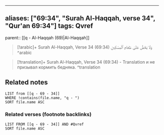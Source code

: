 
---
aliases: ["69:34", "Surah Al-Haqqah, verse 34", "Qur'an 69:34"]
tags: Qvref
---

parent:: [[q - Al-Haqqah (69)|Al-Haqqah]]

> [!arabic]+ Surah Al-Haqqah, Verse 34 (69:34)
> <span class="quran-arabic">وَلَا يَحُضُّ عَلَىٰ طَعَامِ ٱلْمِسْكِينِ</span>
^arabic

> [!translation]+ Surah Al-Haqqah, Verse 34 (69:34) - Translation
> и не призывал кормить бедняка.
^translation



## Related notes
```dataview
LIST from [[q - 69 - 34]]
WHERE !contains(file.name, "q - ")
SORT file.name ASC
```

### Related verses (footnote backlinks)
```dataview
LIST FROM [[q - 69 - 34]] AND #Qvref
SORT file.name ASC
```

